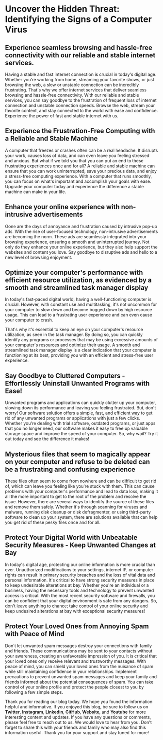# Uncover the Hidden Threat: Identifying the Signs of a Computer Virus

## **Experience seamless browsing and hassle-free connectivity with our reliable and stable internet services.**

Having a stable and fast internet connection is crucial in today's digital age. Whether you're working from home, streaming your favorite shows, or just browsing the web, a slow or unstable connection can be incredibly frustrating. That's why we offer internet services that deliver seamless browsing and hassle-free connectivity. With our reliable and stable services, you can say goodbye to the frustration of frequent loss of internet connection and unstable connection speeds. Browse the web, stream your favorite content, and stay connected to the world with ease and confidence. Experience the power of fast and stable internet with us.

## **Experience the Frustration-Free Computing with a Reliable and Stable Machine**

A computer that freezes or crashes often can be a real headache. It disrupts your work, causes loss of data, and can even leave you feeling stressed and anxious. But what if we told you that you can put an end to these frustrating experiences once and for all? A reliable and stable machine can ensure that you can work uninterrupted, save your precious data, and enjoy a stress-free computing experience. With a computer that runs smoothly, you can focus on what's important and accomplish your goals with ease. Upgrade your computer today and experience the difference a stable machine can make in your life.

## **Enhance your online experience with non-intrusive advertisements**

Gone are the days of annoyance and frustration caused by intrusive pop-up ads. With the rise of user-focused technology, non-intrusive advertisements are becoming the norm. These ads are seamlessly integrated into your browsing experience, ensuring a smooth and uninterrupted journey. Not only do they enhance your online experience, but they also help support the websites and content you love. Say goodbye to disruptive ads and hello to a new level of browsing enjoyment.

## **Optimize your computer's performance with efficient resource utilization, as evidenced by a smooth and streamlined task manager display**

In today's fast-paced digital world, having a well-functioning computer is crucial. However, with constant use and multitasking, it's not uncommon for your computer to slow down and become bogged down by high resource usage. This can lead to a frustrating user experience and can even cause your computer to crash.

That's why it's essential to keep an eye on your computer's resource utilization, as seen in the task manager. By doing so, you can quickly identify any programs or processes that may be using excessive amounts of your computer's resources and optimize their usage. A smooth and streamlined task manager display is a clear indication that your computer is functioning at its best, providing you with an efficient and stress-free user experience.

## **Say Goodbye to Cluttered Computers - Effortlessly Uninstall Unwanted Programs with Ease!**

Unwanted programs and applications can quickly clutter up your computer, slowing down its performance and leaving you feeling frustrated. But, don't worry! Our software solution offers a simple, fast, and efficient way to get rid of any unwanted programs or applications with just a few clicks. Whether you're dealing with trial software, outdated programs, or just apps that you no longer need, our software makes it easy to free up valuable storage space and improve the speed of your computer. So, why wait? Try it out today and see the difference it makes!

## **Mysterious files that seem to magically appear on your computer and refuse to be deleted can be a frustrating and confusing experience**

These files often seem to come from nowhere and can be difficult to get rid of, which can leave you feeling like you're stuck with them. This can cause problems with your computer's performance and lead to data loss, making it all the more important to get to the root of the problem and resolve the issue. However, there are several ways to identify the source of these files and remove them safely. Whether it's through scanning for viruses and malware, running disk cleanup or disk defragmenter, or using third-party software to clean up your system, there are solutions available that can help you get rid of these pesky files once and for all.

## **Protect Your Digital World with Unbeatable Security Measures - Keep Unwanted Changes at Bay**

In today's digital age, protecting our online information is more crucial than ever. Unauthorized modifications to your settings, internet IP, or computer rights can result in primary security breaches and the loss of vital data and personal information. It's critical to have strong security measures in place to keep undesirable alterations at bay. Whether you're an individual or a business, having the necessary tools and technology to prevent unwanted access is critical. With the most recent security software and firewalls, you can be confident that your digital environment is safe from any dangers. So, don't leave anything to chance; take control of your online security and keep undesired alterations at bay with exceptional security measures!

## **Protect Your Loved Ones from Annoying Spam with Peace of Mind**

Don't let unwanted spam messages destroy your connections with family and friends. These communications may be sent to your contacts without your awareness, creating an unfavorable impression of you. It is critical that your loved ones only receive relevant and trustworthy messages. With peace of mind, you can shield your loved ones from the nuisance of spam while still maintaining confidence in your relationships. Implement precautions to prevent unwanted spam messages and keep your family and friends informed about the potential consequences of spam. You can take control of your online profile and protect the people closest to you by following a few simple steps.

Thank you for reading our blog today. We hope you found the information helpful and informative. If you enjoyed this blog, be sure to follow us on [**Twitter**](https://twitter.com/areyysharma), [**Instagram**](https://www.instagram.com/official_cyber_hub/), [**Linkedin**](https://www.linkedin.com/in/technical-human/), [**GitHub**](https://github.com/pushkarsharma23), [**Website**](https://officialcyberhub.wixsite.com/cyberhub), and [**Youtube**](https://www.youtube.com/@OfficialCyberHub) for more interesting content and updates. If you have any questions or comments, please feel free to reach out to us. We would love to hear from you. Don't forget to share this with your friends and family who may also find this information useful. Thank you for your support and stay tuned for more!